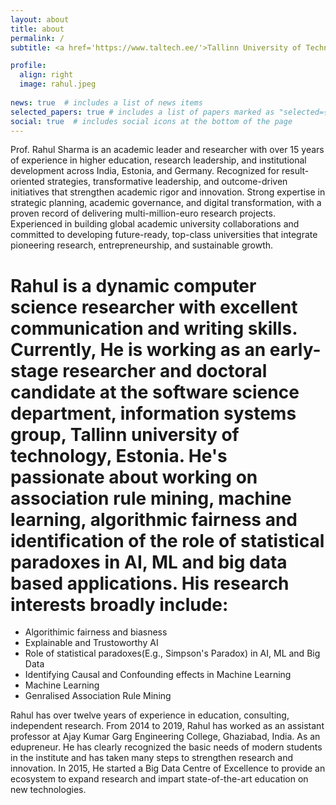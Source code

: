 ```yaml
---
layout: about
title: about
permalink: /
subtitle: <a href='https://www.taltech.ee/'>Tallinn University of Technology</a>.

profile:
  align: right
  image: rahul.jpeg
  
news: true  # includes a list of news items
selected_papers: true # includes a list of papers marked as "selected={true}"
social: true  # includes social icons at the bottom of the page
---
```


Prof. Rahul Sharma is an academic leader and researcher with over 15 years of experience in higher education, research leadership, and institutional development across India, Estonia, and Germany. Recognized for result-oriented strategies, transformative leadership, and outcome-driven initiatives that strengthen academic rigor and innovation. Strong expertise in strategic planning, academic governance, and digital transformation, with a proven record of delivering multi-million-euro research projects. Experienced in building global academic university collaborations and committed to developing future-ready, top-class universities that integrate pioneering research, entrepreneurship, and sustainable growth.

# Rahul is a dynamic computer science researcher with excellent communication and writing skills. Currently, He is working as an early-stage researcher and doctoral candidate at the software science department, information systems group, Tallinn university of technology, Estonia. He's passionate about working on association rule mining, machine learning, algorithmic fairness and identification of the role of statistical paradoxes in AI, ML and big data based applications. His research interests broadly include:

<ul>
  <li>Algorithimic fairness and biasness</li>
  <li>Explainable and Trustoworthy AI</li>
  <li>Role of statistical paradoxes(E.g., Simpson's Paradox) in AI, ML and Big Data</li>
  <li>Identifying Causal and Confounding effects in Machine Learning</li>
  <li>Machine Learning</li>
  <li>Genralised Association Rule Mining</li>
</ul>

Rahul has over twelve years of experience in education, consulting, independent research. From 2014 to 2019, Rahul has worked as an assistant professor at Ajay Kumar Garg Engineering College, Ghaziabad, India. As an edupreneur. He has clearly recognized the basic needs of modern students in the institute and has taken many steps to strengthen research and innovation. In 2015, He started a Big Data Centre of Excellence to provide an ecosystem to expand research and impart state-of-the-art education on new technologies.
